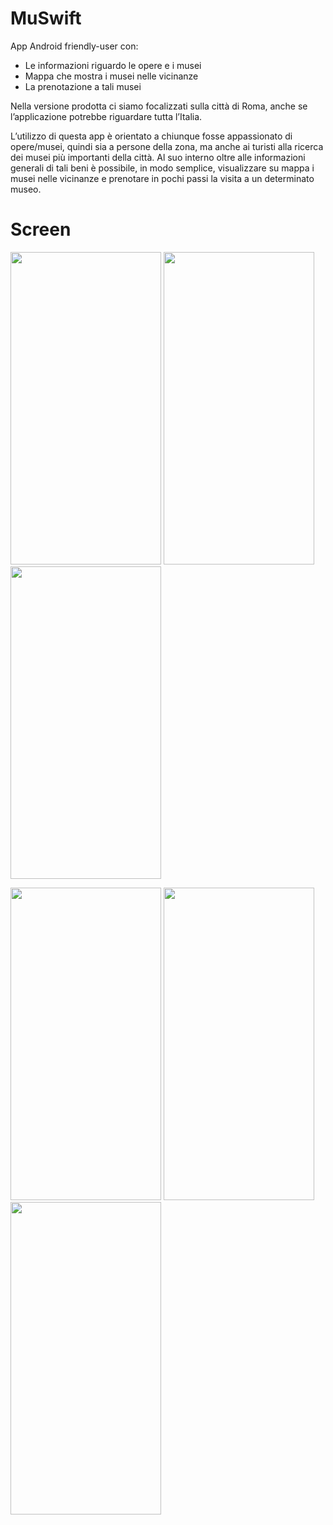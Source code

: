 # MuSwift

App Android friendly-user con:
- Le informazioni riguardo le opere e i musei
- Mappa che mostra i musei nelle vicinanze
- La prenotazione a tali musei

Nella versione prodotta ci siamo focalizzati sulla città di Roma, anche se l’applicazione
potrebbe riguardare tutta l’Italia.

L’utilizzo di questa app è orientato a chiunque fosse appassionato di opere/musei, quindi sia a
persone della zona, ma anche ai turisti alla ricerca dei musei più importanti della città.
Al suo interno oltre alle informazioni generali di tali beni è possibile, in modo semplice, visualizzare
su mappa i musei nelle vicinanze e prenotare in pochi passi la visita a un determinato museo.

# Screen

<img src="https://github.com/Quelehir/MuSwift/blob/main/app_screen/Screenshot_20210208_191457_com.example.prova_app.jpg" width="241" height="500">  <img src="https://github.com/Quelehir/MuSwift/blob/main/app_screen/Screenshot_20210208_191617_com.example.prova_app.jpg" width="241" height="500">  <img src="https://github.com/Quelehir/MuSwift/blob/main/app_screen/Screenshot_20210208_191706_com.example.prova_app.jpg" width="241" height="500">

<img src="https://github.com/Quelehir/MuSwift/blob/main/app_screen/Screenshot_20210208_191717_com.example.prova_app.jpg" width="241" height="500">  <img src="https://github.com/Quelehir/MuSwift/blob/main/app_screen/Screenshot_20210208_191733_com.example.prova_app.jpg" width="241" height="500">  <img src="https://github.com/Quelehir/MuSwift/blob/main/app_screen/Screenshot_20210208_191903_com.example.prova_app.jpg" width="241" height="500">
